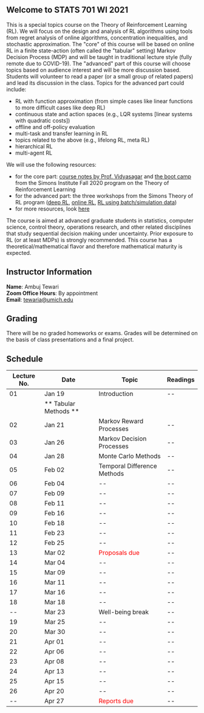 ## Welcome to STATS 701 WI 2021

This is a special topics course on the Theory of Reinforcement Learning (RL). We will focus on the design and analysis of RL algorithms using tools from regret analysis of online algorithms, concentration inequalities, and stochastic approximation. The "core" of this course will be based on online RL in a finite state-action (often called the "tabular" setting) Markov Decision Process (MDP) and will be taught in traditional lecture style (fully remote due to COVID-19). The "advanced" part of this course will choose topics based on audience interest and will be more discussion based. Students will volunteer to read a paper (or a small group of related papers) and lead its discussion in the class. Topics for the advanced part could include:

- RL with function approximation (from simple cases like linear functions to more difficult cases like deep RL)
- continuous state and action spaces (e.g., LQR systems \[linear systems with quadratic costs\])
- offline and off-policy evaluation
- multi-task and transfer learning in RL
- topics related to the above (e.g., lifelong RL, meta RL)
- hierarchical RL
- multi-agent RL

We will use the following resources:
- for the core part: [course notes by Prof. Vidyasagar](https://www.iith.ac.in/~m_vidyasagar/RL/Gen/) and [the boot camp](https://simons.berkeley.edu/workshops/schedule/14378) from the Simons Institute Fall 2020 program on the Theory of Reinforcement Learning
- for the advanced part: the three workshops from the Simons Theory of RL program ([deep RL](https://simons.berkeley.edu/workshops/schedule/14238), [online RL](https://simons.berkeley.edu/workshops/schedule/14239), [RL using batch/simulation data](https://simons.berkeley.edu/workshops/schedule/14240))  
- for more resources, look [here](resources.md)

The course is aimed at advanced graduate students in statistics, computer science, control theory, operations research, and other related disciplines that study sequential decision making under uncertainty. Prior exposure to RL (or at least MDPs) is strongly recommended. This course has a theoretical/mathematical flavor and therefore mathematical maturity is expected.

## Instructor Information

**Name**: Ambuj Tewari  
**Zoom Office Hours**: By appointment  
**Email**: tewaria@umich.edu  

## Grading

There will be no graded homeworks or exams. Grades will be determined on the basis of class presentations and a final project.

## Schedule 

Lecture No. | Date | Topic | Readings
--- | --- | --- | ---
01 | Jan 19 | Introduction | --
| | ** Tabular Methods ** | 
02 | Jan 21 | Markov Reward Processes | --
03 | Jan 26 | Markov Decision Processes | --
04 | Jan 28 | Monte Carlo Methods | --
05 | Feb 02 | Temporal Difference Methods | --
06 | Feb 04 | -- | --
07 | Feb 09 | -- | --
08 | Feb 11 | -- | --
09 | Feb 16 | -- | --
10 | Feb 18 | -- | --
11 | Feb 23 | -- | --
12 | Feb 25 | -- | --
13 | Mar 02 | <span style="color:red">Proposals due</span> | --
14 | Mar 04 | -- | --
15 | Mar 09 | -- | --
16 | Mar 11 | -- | --
17 | Mar 16 | -- | --
18 | Mar 18 | -- | --
-- | Mar 23 | Well-being break | --
19 | Mar 25 | -- | --
20 | Mar 30 | -- | --
21 | Apr 01 | -- | --
22 | Apr 06 | -- | --
23 | Apr 08 | -- | --
24 | Apr 13 | -- | --
25 | Apr 15 | -- | --
26 | Apr 20 | -- | --
-- | Apr 27 | <span style="color:red">Reports due</span> | --
